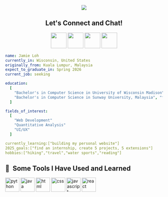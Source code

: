 <p align="center">
  <img src="https://capsule-render.vercel.app/api?type=venom&color=auto&height=300&section=header&text=Hey%20Everyone!!&fontSize=80&animation=twinkling" />
</p>

<h2 align="center">Let's Connect and Chat! </h2>
<p align="center">
  <a href="#"><img height="50" src="https://cdn4.iconfinder.com/data/icons/colorful-guache-social-media-logos-1/159/social-media_linkedin-256.png"/></a>
  <a href="#"><img height="50" src="https://cdn3.iconfinder.com/data/icons/colorful-guache-social-media-logos-1/159/social-media_web-1024.png"/></a>
  <a href="#">
  <img height="50" src="https://user-images.githubusercontent.com/46517096/166974368-9798f39f-1f46-499c-b14e-81f0a3f83a06.png"/></a>
  <a href="#"><img height="50" src="https://cdn3.iconfinder.com/data/icons/colorful-guache-social-media-logos-1/159/social-media_gmail-256.png"/></a>
</p>

```yaml
name: Jamie Loh
currently_in: Wisconsin, United States
originally_from: Kuala Lumpur, Malaysia
expect_to_graduate_in: Spring 2026
current_job: seeking

education:
  [
    "Bachelor's in Computer Science in University of Wisconsin Madison", "junior and senior"
    "Bachelor's in Computer Science in Sunway University, Malaysia", "freshman and sophomore"
  ]

fields_of_interest:
  [
    "Web Development"
    "Quantitative Analysis"
    "UI/UX"
  ]

currently_learning:["building my personal website"]
2025_goals:["find an internship, create 5 projects, 5 extensions"]
hobbies:["hiking","travel","water sports","reading"]
```
<h2> 🚀 &nbsp;Some Tools I Have Used and Learned</h2>
<p align="left">
<img src="https://cdn.jsdelivr.net/gh/devicons/devicon@latest/icons/python/python-original.svg" alt="python" width="45" height="45"/>
<img src="https://cdn.jsdelivr.net/gh/devicons/devicon@latest/icons/java/java-original-wordmark.svg" alt="java" width="45" height="45"/>
<img src="https://cdn.jsdelivr.net/gh/devicons/devicon@latest/icons/html5/html5-original.svg" alt="html" width="45" height="45"/>
<img src="https://cdn.jsdelivr.net/gh/devicons/devicon@latest/icons/css3/css3-original.svg" alt="css" width="45" height="45"/>
<img src="https://cdn.jsdelivr.net/gh/devicons/devicon@latest/icons/javascript/javascript-original.svg" alt="javascript" width="45" height="45"/>
<img src="https://cdn.jsdelivr.net/gh/devicons/devicon@latest/icons/react/react-original-wordmark.svg" alt="react" width="45" height="45"/>

</p>
